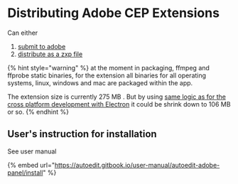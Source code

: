# Distributing Adobe CEP Extensions

Can either

1. [submit to adobe ](submit-to-adobe.md)
2. [distribute as a zxp file](distribute-as-a-zxp-file.md)

{% hint style="warning" %}
at the moment in packaging, ffmpeg and ffprobe static binaries, for the extension all binaries for all operating systems, linux, windows and mac are packaged within the app. 

The extension size is currently 275 MB . But by using [same logic as for the cross platform development with Electron](../appendix/ffmpeg-and-ffprobe-in-electron.md) it could be shrink down to 106 MB or so.
{% endhint %}

## User's instruction for installation

See user manual 

{% embed url="https://autoedit.gitbook.io/user-manual/autoedit-adobe-panel/install" %}

